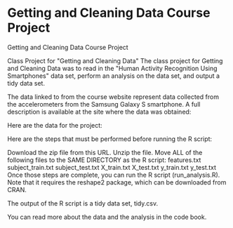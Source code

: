 # Getting and Cleaning Data Course Project
Getting and Cleaning Data Course Project

Class Project for "Getting and Cleaning Data"
The class project for Getting and Cleaning Data was to read in the "Human Activity Recognition Using Smartphones" data set, perform an analysis on the data set, and output a tidy data set.

The data linked to from the course website represent data collected from the accelerometers from the Samsung Galaxy S smartphone. A full description is available at the site where the data was obtained:

Here are the data for the project:

Here are the steps that must be performed before running the R script:

Download the zip file from this URL.
Unzip the file.
Move ALL of the following files to the SAME DIRECTORY as the R script:
features.txt
subject_train.txt
subject_test.txt
X_train.txt
X_test.txt
y_train.txt
y_test.txt
Once those steps are complete, you can run the R script (run_analysis.R). Note that it requires the reshape2 package, which can be downloaded from CRAN.

The output of the R script is a tidy data set, tidy.csv.

You can read more about the data and the analysis in the code book.
